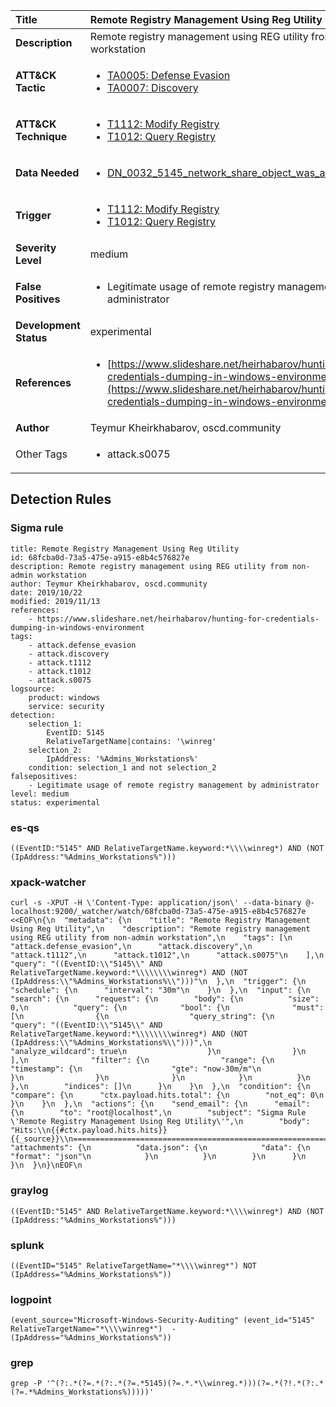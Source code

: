 | Title                    | Remote Registry Management Using Reg Utility       |
|:-------------------------|:------------------|
| **Description**          | Remote registry management using REG utility from non-admin workstation |
| **ATT&amp;CK Tactic**    |  <ul><li>[TA0005: Defense Evasion](https://attack.mitre.org/tactics/TA0005)</li><li>[TA0007: Discovery](https://attack.mitre.org/tactics/TA0007)</li></ul>  |
| **ATT&amp;CK Technique** | <ul><li>[T1112: Modify Registry](https://attack.mitre.org/techniques/T1112)</li><li>[T1012: Query Registry](https://attack.mitre.org/techniques/T1012)</li></ul>  |
| **Data Needed**          | <ul><li>[DN_0032_5145_network_share_object_was_accessed_detailed](../Data_Needed/DN_0032_5145_network_share_object_was_accessed_detailed.md)</li></ul>  |
| **Trigger**              | <ul><li>[T1112: Modify Registry](../Triggers/T1112.md)</li><li>[T1012: Query Registry](../Triggers/T1012.md)</li></ul>  |
| **Severity Level**       | medium |
| **False Positives**      | <ul><li>Legitimate usage of remote registry management by administrator</li></ul>  |
| **Development Status**   | experimental |
| **References**           | <ul><li>[https://www.slideshare.net/heirhabarov/hunting-for-credentials-dumping-in-windows-environment](https://www.slideshare.net/heirhabarov/hunting-for-credentials-dumping-in-windows-environment)</li></ul>  |
| **Author**               | Teymur Kheirkhabarov, oscd.community |
| Other Tags           | <ul><li>attack.s0075</li></ul> | 

## Detection Rules

### Sigma rule

```
title: Remote Registry Management Using Reg Utility
id: 68fcba0d-73a5-475e-a915-e8b4c576827e
description: Remote registry management using REG utility from non-admin workstation
author: Teymur Kheirkhabarov, oscd.community
date: 2019/10/22
modified: 2019/11/13
references:
    - https://www.slideshare.net/heirhabarov/hunting-for-credentials-dumping-in-windows-environment
tags:
    - attack.defense_evasion
    - attack.discovery
    - attack.t1112
    - attack.t1012
    - attack.s0075
logsource:
    product: windows
    service: security
detection:
    selection_1:
        EventID: 5145
        RelativeTargetName|contains: '\winreg'
    selection_2:
        IpAddress: '%Admins_Workstations%'
    condition: selection_1 and not selection_2
falsepositives:
    - Legitimate usage of remote registry management by administrator
level: medium
status: experimental

```





### es-qs
    
```
((EventID:"5145" AND RelativeTargetName.keyword:*\\\\winreg*) AND (NOT (IpAddress:"%Admins_Workstations%")))
```


### xpack-watcher
    
```
curl -s -XPUT -H \'Content-Type: application/json\' --data-binary @- localhost:9200/_watcher/watch/68fcba0d-73a5-475e-a915-e8b4c576827e <<EOF\n{\n  "metadata": {\n    "title": "Remote Registry Management Using Reg Utility",\n    "description": "Remote registry management using REG utility from non-admin workstation",\n    "tags": [\n      "attack.defense_evasion",\n      "attack.discovery",\n      "attack.t1112",\n      "attack.t1012",\n      "attack.s0075"\n    ],\n    "query": "((EventID:\\"5145\\" AND RelativeTargetName.keyword:*\\\\\\\\winreg*) AND (NOT (IpAddress:\\"%Admins_Workstations%\\")))"\n  },\n  "trigger": {\n    "schedule": {\n      "interval": "30m"\n    }\n  },\n  "input": {\n    "search": {\n      "request": {\n        "body": {\n          "size": 0,\n          "query": {\n            "bool": {\n              "must": [\n                {\n                  "query_string": {\n                    "query": "((EventID:\\"5145\\" AND RelativeTargetName.keyword:*\\\\\\\\winreg*) AND (NOT (IpAddress:\\"%Admins_Workstations%\\")))",\n                    "analyze_wildcard": true\n                  }\n                }\n              ],\n              "filter": {\n                "range": {\n                  "timestamp": {\n                    "gte": "now-30m/m"\n                  }\n                }\n              }\n            }\n          }\n        },\n        "indices": []\n      }\n    }\n  },\n  "condition": {\n    "compare": {\n      "ctx.payload.hits.total": {\n        "not_eq": 0\n      }\n    }\n  },\n  "actions": {\n    "send_email": {\n      "email": {\n        "to": "root@localhost",\n        "subject": "Sigma Rule \'Remote Registry Management Using Reg Utility\'",\n        "body": "Hits:\\n{{#ctx.payload.hits.hits}}{{_source}}\\n================================================================================\\n{{/ctx.payload.hits.hits}}",\n        "attachments": {\n          "data.json": {\n            "data": {\n              "format": "json"\n            }\n          }\n        }\n      }\n    }\n  }\n}\nEOF\n
```


### graylog
    
```
((EventID:"5145" AND RelativeTargetName.keyword:*\\\\winreg*) AND (NOT (IpAddress:"%Admins_Workstations%")))
```


### splunk
    
```
((EventID="5145" RelativeTargetName="*\\\\winreg*") NOT (IpAddress="%Admins_Workstations%"))
```


### logpoint
    
```
(event_source="Microsoft-Windows-Security-Auditing" (event_id="5145" RelativeTargetName="*\\\\winreg*")  -(IpAddress="%Admins_Workstations%"))
```


### grep
    
```
grep -P '^(?:.*(?=.*(?:.*(?=.*5145)(?=.*.*\\winreg.*)))(?=.*(?!.*(?:.*(?=.*%Admins_Workstations%)))))'
```



